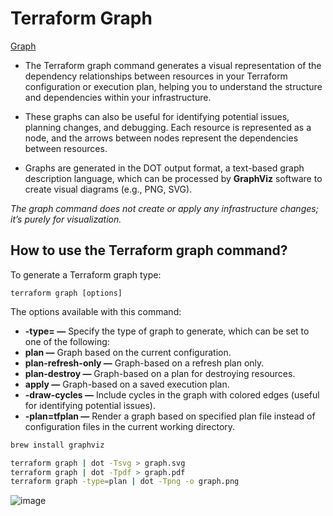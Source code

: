 # Terraform Graph 

[Graph](https://spacelift.io/blog/terraform-graph)

* The Terraform graph command generates a visual representation of the dependency relationships between resources in your Terraform configuration or execution plan, helping you to understand the structure and dependencies within your infrastructure.
  
* These graphs can also be useful for identifying potential issues, planning changes, and debugging. Each resource is represented as a node, and the arrows between nodes represent the dependencies between resources.
  
* Graphs are generated in the DOT output format, a text-based graph description language, which can be processed by **GraphViz** software to create visual diagrams (e.g., PNG, SVG).
  
*The graph command does not create or apply any infrastructure changes; it’s purely for visualization.*

## How to use the Terraform graph command?

To generate a Terraform graph type:

`terraform graph [options]`

The options available with this command:

* **-type= —**  Specify the type of graph to generate, which can be set to one of the following:
* **plan —**  Graph based on the current configuration.
* **plan-refresh-only —**  Graph-based on a refresh plan only.
* **plan-destroy —**  Graph-based on a plan for destroying resources.
* **apply —**  Graph-based on a saved execution plan.
* **-draw-cycles —**  Include cycles in the graph with colored edges (useful for identifying potential issues).
* **-plan=tfplan —**  Render a graph based on specified plan file instead of configuration files in the current working directory.

```zsh
brew install graphviz
```
```sh
terraform graph | dot -Tsvg > graph.svg
terraform graph | dot -Tpdf > graph.pdf
terraform graph -type=plan | dot -Tpng -o graph.png
```
![image](https://github.com/begh-azka/terraform_aws/assets/97597065/e8394a1d-3855-443b-be9e-90dd97839c48)


